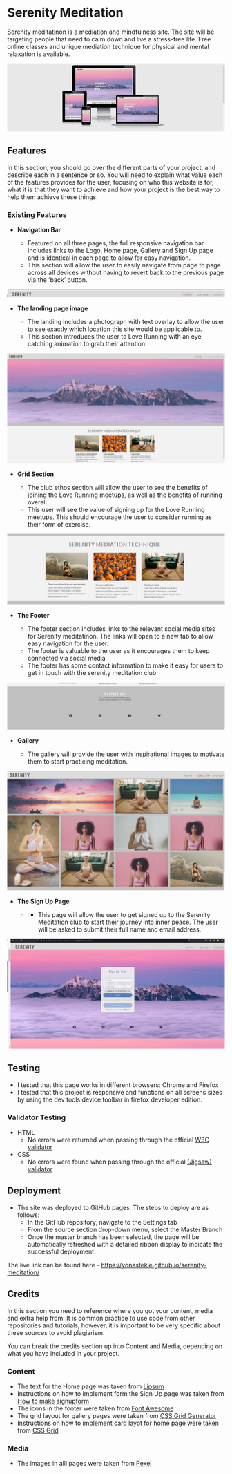 # Serenity Meditation

Serenity meditatinon is a mediation and mindfulness site. The site will be targeting people that need to calm down and live a stress-free life. Free online classes and unique mediation technique for physical and mental relaxation is available.

![Responsice ](images/image.PNG)

## Features 

In this section, you should go over the different parts of your project, and describe each in a sentence or so. You will need to explain what value each of the features provides for the user, focusing on who this website is for, what it is that they want to achieve and how your project is the best way to help them achieve these things.

### Existing Features

- __Navigation Bar__

  - Featured on all three pages, the full responsive navigation bar includes links to the Logo, Home page, Gallery and Sign Up page and is identical in each page to allow for easy navigation.
  - This section will allow the user to easily navigate from page to page across all devices without having to revert back to the previous page via the ‘back’ button. 

![Nav Bar](images/nav-bar.PNG)

- __The landing page image__

  - The landing includes a photograph with text overlay to allow the user to see exactly which location this site would be applicable to. 
  - This section introduces the user to Love Running with an eye catching animation to grab their attention

![Landing Page](images/Hero-image.PNG)

- __Grid Section__

  - The club ethos section will allow the user to see the benefits of joining the Love Running meetups, as well as the benefits of running overall. 
  - This user will see the value of signing up for the Love Running meetups. This should encourage the user to consider running as their form of exercise. 

![Grid](images/Grid-section.PNG)



- __The Footer__ 

  - The footer section includes links to the relevant social media sites for Serenity meditatinon. The links will open to a new tab to allow easy navigation for the user. 
  - The footer is valuable to the user as it encourages them to keep connected via social media
  - The footer has some contact information to make it easy for users to get in touch with the serenity meditation club

![Footer](images/footer.PNG)

- __Gallery__

  - The gallery will provide the user with inspirational images to motivate them to start practicing meditation.

![Gallery](images/gallery-image.PNG)

- __The Sign Up Page__

  - - This page will allow the user to get signed up to the Serenity Meditation club to start their journey into inner peace. The user will be asked to submit their full name and    email address. 

![Sign Up](images/signup-img.PNG)


## Testing 

- I tested that this page works in different browsers: Chrome and Firefox
- I tested that this project is responsive and functions on all screens sizes by using the dev tools device toolbar in firefox developer edition.

### Validator Testing 

- HTML
  - No errors were returned when passing through the official [W3C validator](https://validator.w3.org/nu/?doc=https%3A%2F%2Fyonastekle.github.io%2Fserenity-meditation%2F)
- CSS
  - No errors were found when passing through the official [(Jigsaw) validator](http://jigsaw.w3.org/css-validator/validator?uri=+https%3A%2F%2Fyonastekle.github.io%2Fserenity-meditation%2F&profile=css3svg&usermedium=all&warning=1&vextwarning=)


## Deployment 

- The site was deployed to GitHub pages. The steps to deploy are as follows: 
  - In the GitHub repository, navigate to the Settings tab 
  - From the source section drop-down menu, select the Master Branch
  - Once the master branch has been selected, the page will be automatically refreshed with a detailed ribbon display to indicate the successful deployment. 

The live link can be found here - https://yonastekle.github.io/serenity-meditation/


## Credits 

In this section you need to reference where you got your content, media and extra help from. It is common practice to use code from other repositories and tutorials, however, it is important to be very specific about these sources to avoid plagiarism. 

You can break the credits section up into Content and Media, depending on what you have included in your project. 

### Content 

- The text for the Home page was taken from [Lipsum](https://lipsum.com/) 
- Instructions on how to implement form the Sign Up page was taken from [How to make signupform](https://www.youtube.com/watch?v=lacpTQuE9u8&t=62s/)
- The icons in the footer were taken from [Font Awesome](https://fontawesome.com/)
- The grid layout for  gallery pages were taken from [CSS Grid Generator](https://cssgrid-generator.netlify.app/)
- Instructions on how to implement card layot for home page were taken from [CSS Grid](https://www.youtube.com/watch?v=rV67qQahXAc)


### Media

- The images in alll pages were taken from [Pexel](https://www.pexels.com/sv-se/)

